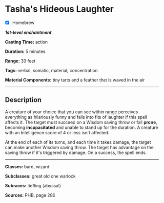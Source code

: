 # Tasha's Hideous Laughter

- [x] Homebrew

***1st-level enchantment***

**Casting Time:** action

**Duration:** 5 minutes

**Range:** 30 feet

**Tags:** verbal, somatic, material, concentration

**Material Components:** tiny tarts and a feather that is waved in the air

---

## Description
A creature of your choice that you can see within range perceives everything as hilariously funny and falls into fits of laughter if this spell affects it. The target must succeed on a Wisdom saving throw or fall **prone**, becoming **incapacitated** and unable to stand up for the duration. A creature with an Intelligence score of 4 or less isn't affected.

At the end of each of its turns, and each time it takes damage, the target can make another Wisdom saving throw. The target has advantage on the saving throw if it's triggered by damage. On a success, the spell ends.

---

**Classes:** bard, wizard

**Subclasses:** great old one warlock

**Subraces:** tiefling (abyssal)

**Sources:** PHB, page 280
